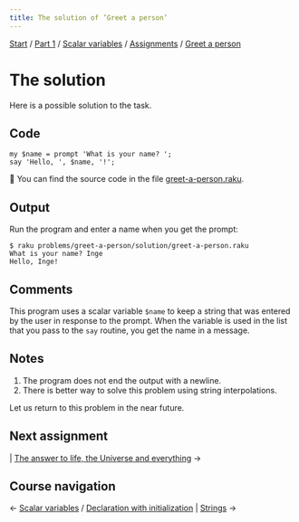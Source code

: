 ```yaml
---
title: The solution of ’Greet a person‘
---
```


[Start](../../../..) / [Part 1](../../../../part1) / [Scalar variables](../../..) / [Assignments](../..) / [Greet a person](../)

# The solution

Here is a possible solution to the task.

## Code

    my $name = prompt 'What is your name? ';
    say 'Hello, ', $name, '!';

🦋 You can find the source code in the file [greet-a-person.raku](https://github.com/ash/raku-course/blob/master/scalar-variables/assignments/greet-a-person/solution/greet-a-person.raku).

## Output

Run the program and enter a name when you get the prompt:

    $ raku problems/greet-a-person/solution/greet-a-person.raku 
    What is your name? Inge
    Hello, Inge!

## Comments

This program uses a scalar variable `$name` to keep a string that was entered by the user in response to the prompt. When the variable is used in the list that you pass to the `say` routine, you get the name in a message.

## Notes

1. The program does not end the output with a newline.
2. There is better way to solve this problem using string interpolations.

Let us return to this problem in the near future.

## Next assignment

| [The answer to life, the Universe and everything](../../answer) →

## Course navigation

← [Scalar variables](../../..) / [Declaration with initialization](../../../declaration-with-initialization) | [Strings](../../../../strings) →
